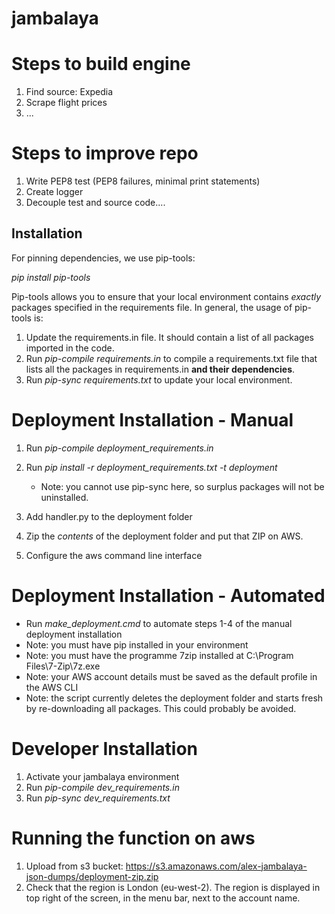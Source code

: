 # jambalaya

# Steps to build engine
1. Find source: Expedia
2. Scrape flight prices
3. ...

# Steps to improve repo
1. Write PEP8 test (PEP8 failures, minimal print statements)
2. Create logger
3. Decouple test and source code....

## Installation
For pinning dependencies, we use pip-tools:

*pip install pip-tools*

Pip-tools allows you to ensure that your local environment contains *exactly* packages specified in the requirements file. In general, the usage of pip-tools is:

1. Update the requirements.in file. It should contain a list of all packages imported in the code.
2. Run *pip-compile requirements.in* to compile a requirements.txt file
   that lists all the packages in requirements.in **and their dependencies**.
3. Run *pip-sync requirements.txt* to update your local environment.

# Deployment Installation - Manual
1. Run *pip-compile deployment_requirements.in*
2. Run *pip install -r deployment_requirements.txt -t deployment*

    - Note: you cannot use pip-sync here, so surplus packages will not be uninstalled.

3. Add handler.py to the deployment folder
4. Zip the *contents* of the deployment folder and put that ZIP on AWS.
5. Configure the aws command line interface

# Deployment Installation - Automated
- Run *make_deployment.cmd* to automate steps 1-4 of the manual deployment installation
- Note: you must have pip installed in your environment
- Note: you must have the programme 7zip installed at C:\Program Files\7-Zip\7z.exe
- Note: your AWS account details must be saved as the default profile in the AWS CLI
- Note: the script currently deletes the deployment folder and starts fresh by re-downloading all
  packages. This could probably be avoided.

# Developer Installation
1. Activate your jambalaya environment
2. Run *pip-compile dev_requirements.in*
3. Run *pip-sync dev_requirements.txt*

# Running the function on aws
1. Upload from s3 bucket: https://s3.amazonaws.com/alex-jambalaya-json-dumps/deployment-zip.zip
2. Check that the region is London (eu-west-2). The region is displayed in top right of the screen,
   in the menu bar, next to the account name.

